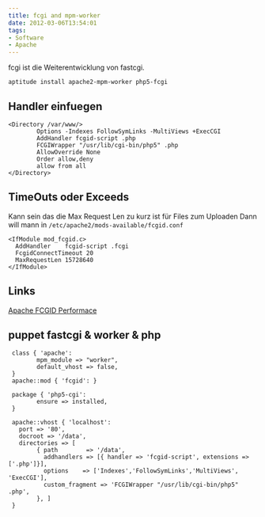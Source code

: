 ```yaml
---
title: fcgi and mpm-worker
date: 2012-03-06T13:54:01
tags:
- Software
- Apache
---
```


fcgi ist die Weiterentwicklung von fastcgi.

    aptitude install apache2-mpm-worker php5-fcgi

## Handler einfuegen

```
<Directory /var/www/>
        Options -Indexes FollowSymLinks -MultiViews +ExecCGI
        AddHandler fcgid-script .php
        FCGIWrapper "/usr/lib/cgi-bin/php5" .php
        AllowOverride None
        Order allow,deny
        allow from all
</Directory>
```

## TimeOuts oder Exceeds

Kann sein das die Max Request Len zu kurz ist für Files zum Uploaden
Dann will mann in `/etc/apache2/mods-available/fcgid.conf`

```
<IfModule mod_fcgid.c>
  AddHandler    fcgid-script .fcgi
  FcgidConnectTimeout 20
  MaxRequestLen 15728640
</IfModule>
```

## Links

[Apache FCGID Performace](http://2bits.com/articles/apache-fcgid-acceptable-performance-and-better-resource-utilization.html)

## puppet fastcgi & worker & php

``` { .puppet }
 class { 'apache':
        mpm_module => "worker",
        default_vhost => false,
 }
 apache::mod { 'fcgid': }

 package { 'php5-cgi':
        ensure => installed,
 }

 apache::vhost { 'localhost':
   port => '80',
   docroot => '/data',
   directories => [
        { path        => '/data',
          addhandlers => [{ handler => 'fcgid-script', extensions => ['.php']}],
          options    => ['Indexes','FollowSymLinks','MultiViews', 'ExecCGI'],
          custom_fragment => 'FCGIWrapper "/usr/lib/cgi-bin/php5" .php',
        }, ]
 }
```
